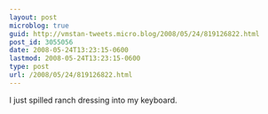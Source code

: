 ```yaml
---
layout: post
microblog: true
guid: http://vmstan-tweets.micro.blog/2008/05/24/819126822.html
post_id: 3055056
date: 2008-05-24T13:23:15-0600
lastmod: 2008-05-24T13:23:15-0600
type: post
url: /2008/05/24/819126822.html
---
```

I just spilled ranch dressing into my keyboard.
